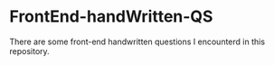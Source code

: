 
# FrontEnd-handWritten-QS
There are some front-end handwritten questions I encounterd in this repository.
